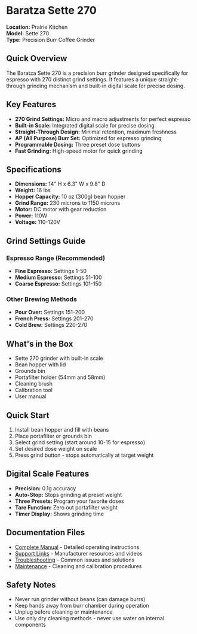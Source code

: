 # Baratza Sette 270

**Location:** Prairie Kitchen  
**Model:** Sette 270  
**Type:** Precision Burr Coffee Grinder

## Quick Overview

The Baratza Sette 270 is a precision burr grinder designed specifically for espresso with 270 distinct grind settings. It features a unique straight-through grinding mechanism and built-in digital scale for precise dosing.

## Key Features

- **270 Grind Settings:** Micro and macro adjustments for perfect espresso
- **Built-in Scale:** Integrated digital scale for precise dosing
- **Straight-Through Design:** Minimal retention, maximum freshness
- **AP (All Purpose) Burr Set:** Optimized for espresso grinding
- **Programmable Dosing:** Three preset dose buttons
- **Fast Grinding:** High-speed motor for quick grinding

## Specifications

- **Dimensions:** 14" H x 6.3" W x 9.8" D
- **Weight:** 16 lbs
- **Hopper Capacity:** 10 oz (300g) bean hopper
- **Grind Range:** 230 microns to 1150 microns
- **Motor:** DC motor with gear reduction
- **Power:** 110W
- **Voltage:** 110-120V

## Grind Settings Guide

### Espresso Range (Recommended)
- **Fine Espresso:** Settings 1-50
- **Medium Espresso:** Settings 51-100
- **Coarse Espresso:** Settings 101-150

### Other Brewing Methods
- **Pour Over:** Settings 151-200
- **French Press:** Settings 201-270
- **Cold Brew:** Settings 220-270

## What's in the Box

- Sette 270 grinder with built-in scale
- Bean hopper with lid
- Grounds bin
- Portafilter holder (54mm and 58mm)
- Cleaning brush
- Calibration tool
- User manual

## Quick Start

1. Install bean hopper and fill with beans
2. Place portafilter or grounds bin
3. Select grind setting (start around 10-15 for espresso)
4. Set desired dose weight on scale
5. Press grind button - stops automatically at target weight

## Digital Scale Features

- **Precision:** 0.1g accuracy
- **Auto-Stop:** Stops grinding at preset weight
- **Three Presets:** Program your favorite doses
- **Tare Function:** Zero out portafilter weight
- **Timer Display:** Shows grinding time

## Documentation Files

- [Complete Manual](./manual.md) - Detailed operating instructions
- [Support Links](./support-links.md) - Manufacturer resources and videos
- [Troubleshooting](./troubleshooting.md) - Common issues and solutions
- [Maintenance](./maintenance.md) - Cleaning and calibration procedures

## Safety Notes

- Never run grinder without beans (can damage burrs)
- Keep hands away from burr chamber during operation
- Unplug before cleaning or maintenance
- Use only dry cleaning methods - never use water on internal components
